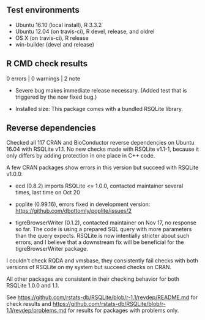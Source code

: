 ## Test environments
* Ubuntu 16.10 (local install), R 3.3.2
* Ubuntu 12.04 (on travis-ci), R devel, release, and oldrel
* OS X (on travis-ci), R release
* win-builder (devel and release)

## R CMD check results

0 errors | 0 warnings | 2 note

* Severe bug makes immediate release necessary. (Added test that is triggered
  by the now fixed bug.)

* Installed size: This package comes with a bundled RSQLite library.


## Reverse dependencies

Checked all 117 CRAN and BioConductor reverse dependencies on Ubuntu 16.04
with RSQLite v1.1. No new checks made with RSQLite v1.1-1, because it only
differs by adding protection in one place in C++ code.

A few CRAN packages show errors in this version but succeed with RSQLite v1.0.0:

- ecd (0.8.2) imports RSQLite <= 1.0.0, contacted maintainer several times,
  last time on Oct 20

- poplite (0.99.16), errors fixed in development version:
  https://github.com/dbottomly/poplite/issues/2

- tigreBrowserWriter (0.1.2), contacted maintainer on Nov 17, no response so far.
  The code is using a prepared SQL query with more parameters than the query expects.
  RSQLite is now intentially stricter about such errors, and I believe that a
  downstream fix will be beneficial for the tigreBrowserWriter package.

I couldn't check RQDA and vmsbase, they consistently fail checks with both
versions of RSQLite on my system but succeed checks on CRAN.

All other packages are consistent in their checking behavior for both RSQLite 1.0.0
and 1.1.

See https://github.com/rstats-db/RSQLite/blob/r-1.1/revdep/README.md for check results and https://github.com/rstats-db/RSQLite/blob/r-1.1/revdep/problems.md
for results for packages with problems only.
